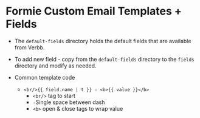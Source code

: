# Formie Custom Email Templates + Fields

* The `default-fields` directory holds the default fields that are available from Verbb.


* To add new field - copy from the `default-fields` directory to the `fields` directory and modify as needed.


* Common template code 
  * `<br/>{{ field.name | t }} - <b>{{ value }}</b>`
    * `<br/>` tag to start
    * ` - `Single space between dash
    * `<b>` open & close tags to wrap value

